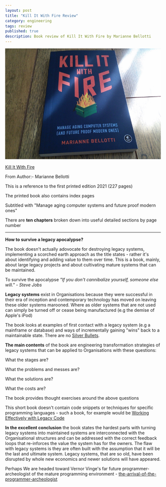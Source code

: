 ```yaml
---
layout: post
title: "Kill It With Fire Review"
category: engineering
tags: review
published: true
description: Book review of Kill It With Fire by Marianne Bellotti
---
```


![Kill It With Fire](/public/kitwf.jpg)

[Kill It With Fire](https://nostarch.com/kill-it-fire)

From Author:- Marianne Bellotti

This is a reference to the first printed edition 2021 (227 pages)

The printed book also contains index pages

Subtitled with "Manage aging computer systems and future proof modern ones"

There are **ten chapters** broken down into useful detailed sections by page number

---

**How to survive a legacy apocalypse?**

The book doesn't actually adovocate for destroying legacy systems, implementing a scorched earth approach as the title states - rather it's about identifying and adding value to them over time. This is a book, mainly, about large legacy projects and about cultivating mature systems that can be maintained.

To survive the apocalypse *"If you don't cannibalize yourself, someone else will." - Steve Jobs*

**Legacy systems** exist in Organisations because they were successful in their era of inception and contemporary technology has moved on leaving these older systems marooned. Where as older systems that are not used can simply be turned off or cease being manufactured (e.g the demise of Apple's iPod)

The book looks at examples of first contact with a legacy system (e.g a mainframe or database) and ways of incrementally gaining "wins" back to a maintainable state. There are no [Silver Bullets](https://en.wikipedia.org/wiki/No_Silver_Bullet).

**The main contents** of the book are engineering transformation strategies of legacy systems that can be applied to Organisations with these questions:

What the stages are?

What the problems and messes are?

What the solutions are?

What the costs are?

The book provides thought exercises around the above questions

This short book doesn't contain code snippets or techniques for specific programming languages - such a book, for example would be 
[Working Effectively with Legacy Code](https://www.oreilly.com/library/view/working-effectively-with/0131177052/)

**In the excellent conclusion** the book states the hardest parts with turning legacy systems into maintained systems are interconnected with the Organisational structures and can be addressed with the correct feedback loops that re-inforces the value the system has for the owners.
The flaw with legacy systems is they are often built with the assumption that it will be the last and ultimate system.
Legacy systems, that are so old, have been disrupted by whole new economics and newer solutions will have appeared.

Perhaps We are headed toward Vernor Vinge's far future programmer-archeologist of the mature programming environment - [the-arrival-of-the-programmer-archeologist](https://aallan.medium.com/the-arrival-of-the-programmer-archeologist-2ee17c5dcca5)



